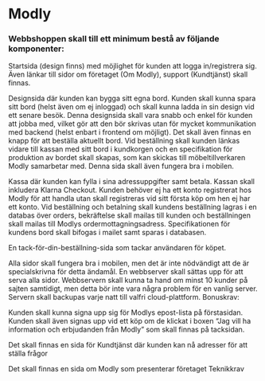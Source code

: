 # Modly

<h3> Webbshoppen skall till ett minimum bestå av följande komponenter: </h3>

Startsida (design finns) med möjlighet för kunden att logga
in/registrera sig. Även länkar till sidor om företaget (Om Modly),
support (Kundtjänst) skall finnas.

Designsida där kunden kan bygga sitt egna bord. Kunden skall kunna
spara sitt bord (helst även om ej inloggad) och skall kunna ladda in
sin design vid ett senare besök. Denna designsida skall vara snabb och
enkel för kunden att jobba med, vilket gör att den bör skrivas utan
för mycket kommunikation med backend (helst enbart i frontend om
möjligt). Det skall även finnas en knapp för att beställa aktuellt
bord. Vid beställning skall kunden länkas vidare till kassan med sitt
bord i kundkorgen och en specifikation för produktion av bordet skall
skapas, som kan skickas till möbeltillverkaren Modly samarbetar med.
Denna sida skall även fungera bra i mobilen.

Kassa där kunden kan fylla i sina adressuppgifter samt betala. Kassan
skall inkludera Klarna Checkout. Kunden behöver ej ha ett konto
registrerat hos Modly för att handla utan skall registreras vid sitt
första köp om hen ej har ett konto. Vid beställning och betalning
skall kundens beställning lagras i en databas över orders,
bekräftelse skall mailas till kunden och beställningen skall mailas
till Modlys ordermottagningsadress. Specifikationen för kundens bord
skall bifogas i mailet samt sparas i databasen.

En tack-för-din-beställning-sida som tackar användaren för köpet.

Alla sidor skall fungera bra i mobilen, men det är inte nödvändigt
att de är specialskrivna för detta ändamål.
En webbserver skall sättas upp för att serva alla sidor. Webbservern
skall kunna ta hand om minst 10 kunder på sajten samtidigt, men detta
bör inte vara några problem för en vanlig server. Servern skall
backupas varje natt till valfri cloud-plattform.
Bonuskrav:

Kunden skall kunna signa upp sig för Modlys epost-lista på
förstasidan. Kunden skall även signas upp vid ett köp om de klickat i
boxen “Jag vill ha information och erbjudanden från Modly” som
skall finnas på tacksidan.

Det skall finnas en sida för Kundtjänst där kunden kan nå adresser
för att ställa frågor

Det skall finnas en sida om Modly som presenterar företaget
Teknikkrav
